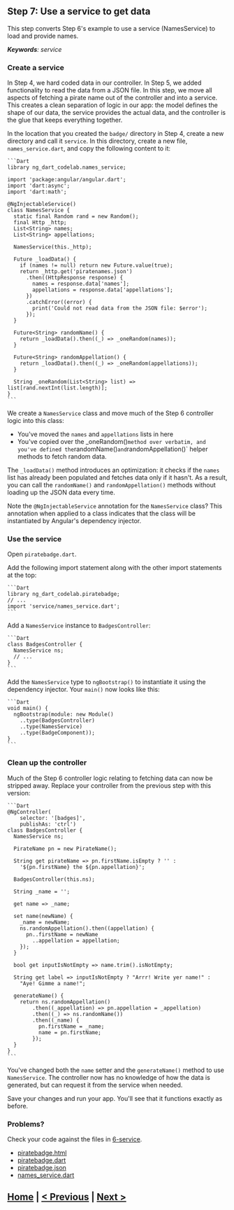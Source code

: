 ## Step 7: Use a service to get data

This step converts Step 6's example to use a service
(NamesService) to load and provide names.

_**Keywords**: service_

### Create a service

In Step 4, we hard coded data in our controller. In Step 5, we added
functionality to read the data from a JSON file. In this step, we move all
aspects of fetching a pirate name out of the controller and into a service.
This creates a clean separation of logic in our app: the model defines the
shape of our data, the service provides the actual data, and the controller is
the glue that keeps everything together.

In the location that you created the `badge/` directory in Step 4, create a
new directory and call it `service`. In this directory, create a new file,
`names_service.dart`, and copy the following content to it:

    ```Dart
    library ng_dart_codelab.names_service;

    import 'package:angular/angular.dart';
    import 'dart:async';
    import 'dart:math';

    @NgInjectableService()
    class NamesService {
      static final Random rand = new Random();
      final Http _http;
      List<String> names;
      List<String> appellations;

      NamesService(this._http);

      Future _loadData() {
        if (names != null) return new Future.value(true);
        return _http.get('piratenames.json')
          .then((HttpResponse response) {
            names = response.data['names'];
            appellations = response.data['appellations'];
          })
          .catchError((error) {
            print('Could not read data from the JSON file: $error');
          });
      }

      Future<String> randomName() {
        return _loadData().then((_) => _oneRandom(names));
      }

      Future<String> randomAppellation() {
        return _loadData().then((_) => _oneRandom(appellations));
      }

      String _oneRandom(List<String> list) => list[rand.nextInt(list.length)];
    }
    ```

We create a `NamesService` class and move much of the Step 6 controller logic into this class:


* You've moved the `names` and `appellations` lists in here
* You've copied over the _oneRandom()` method over verbatim, and you've
defined the `randomName()` and `randomAppellation()` helper methods to fetch
random data.

The `_loadData()` method introduces an optimization: it checks if the `names` list has already been populated and fetches data only if it hasn't. As a result, you can call the  `randomName()` and `randomAppellation()` methods without
loading up the JSON data every time.

Note the `@NgInjectableService` annotation for the `NamesService` class? This
annotation when applied to a class indicates that the class will be
instantiated by Angular's dependency injector.


### Use the service

Open `piratebadge.dart`.

Add the following import statement along with the other import statements at
the top:


    ```Dart
    library ng_dart_codelab.piratebadge;
    // ...
    import 'service/names_service.dart';
    ```

Add a `NamesService` instance to `BadgesController`:

    ```Dart
    class BadgesController {
      NamesService ns;
      // ...
    }
    ```

Add the `NamesService` type to `ngBootstrap()` to instantiate it using the
dependency injector. Your `main()` now looks like this:

    ```Dart
    void main() {
      ngBootstrap(module: new Module()
        ..type(BadgesController)
        ..type(NamesService)
        ..type(BadgeComponent));
    }
    ```

### Clean up the controller

Much of the Step 6 controller logic relating to fetching data can now be
stripped away. Replace your controller from the previous step with this
version:

    ```Dart
    @NgController(
        selector: '[badges]',
        publishAs: 'ctrl')
    class BadgesController {
      NamesService ns;

      PirateName pn = new PirateName();

      String get pirateName => pn.firstName.isEmpty ? '' :
        '${pn.firstName} the ${pn.appellation}';

      BadgesController(this.ns);

      String _name = '';

      get name => _name;

      set name(newName) {
        _name = newName;
        ns.randomAppellation().then((appellation) {
          pn..firstName = newName
            ..appellation = appellation;
        });
      }

      bool get inputIsNotEmpty => name.trim().isNotEmpty;

      String get label => inputIsNotEmpty ? "Arrr! Write yer name!" :
        "Aye! Gimme a name!";

      generateName() {
        return ns.randomAppellation()
            .then((_appellation) => pn.appellation = _appellation)
            .then((_) => ns.randomName())
            .then((_name) {
              pn.firstName = _name;
              name = pn.firstName;
            });
      }
    }
    ```

You've changed both the `name` setter and the `generateName()` method to use
`NamesService`. The controller now has no knowledge of how the data is
generated, but can request it from the service when needed.

Save your changes and run your app. You'll see that it functions exactly as
before.


### Problems?
Check your code against the files in [6-service](../web/6-service).
- [piratebadge.html](../web/7-service/piratebadge.html)
- [piratebadge.dart](../web/7-service/piratebadge.dart)
- [piratebadge.json](../web/7-service/piratenames.json)
- [names_service.dart](../web/7-service/service/names_service.dart)

## [Home](../README.md) | [< Previous](step-6.md) | [Next >](step-8.md)


